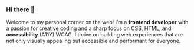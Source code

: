 ### Hi there 👋

Welcome to my personal corner on the web! I’m a **frontend developer** with a passion for creative coding and a sharp focus on CSS, HTML, and **accessibility** (A11Y) WCAG. I thrive on building web experiences that are not only visually appealing but accessible and performant for everyone.
